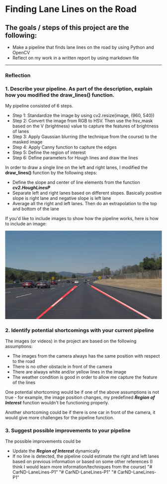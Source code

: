 # **Finding Lane Lines on the Road**

## The goals / steps of this project are the following:
* Make a pipeline that finds lane lines on the road by using Python and OpenCV
* Reflect on my work in a written report by using markdown file


[//]: # (Image References)
[image1]: ./test_images/solidWhiteCurve_laneFound.jpg

---

### Reflection

### 1. Describe your pipeline. As part of the description, explain how you modified the draw_lines() function.

My pipeline consisted of 6 steps.
* Step 1: Standardize the image by using cv2.resize(image, (960, 540))
* Step 2: Convert the image from RGB to HSV. Then use the hsv_mask based on the V (brightness) value to capture the features of brightness of lanes
* Step 3: Apply Gaussian blurring (the technique from the course) to the masked image
* Step 4: Apply Canny function to capture the edges
* Step 5: Define the region of interest
* Step 6: Define parameters for Hough lines and draw the lines   

In order to draw a single line on the left and right lanes, I modified the **draw_lines()** function by the following steps:
* Define the slope and center of line elements from the function **_cv2.HoughLinesP_**
* Separate left and right lanes based on different slopes. Basically positive slope is right lane and negative slope is left lane
* Average all the right and left lanes. Then do an extrapolation to the top and bottom of the lane

If you'd like to include images to show how the pipeline works, here is how to include an image:

![alt text][image1]


### 2. Identify potential shortcomings with your current pipeline

The images (or videos) in the project are based on the following assumptions:
* The images from the camera always has the same position with respect to the road
* There is no other obstacle in front of the camera
* There are always white and/or yellow lines in the image
* The weather condition is good in order to allow me capture the feature of the lines

One potential shortcoming would be if one of the above assumptions is not true - for example, the image position changes, my predefined _**Region of Interest**_ function wouldn't be functioning properly.  

Another shortcoming could be if there is one car in front of the camera, it would give more challenges for the pipeline function.


### 3. Suggest possible improvements to your pipeline

The possible improvements could be
* Update the _**Region of Interest**_ dynamically
* If no line is detected, the pipeline could estimate the right and left lanes based on previous information or based on some other references (I think I would learn more information/techniques from the course)
"# CarND-LaneLines-P1" 
"# CarND-LaneLines-P1" 
"# CarND-LaneLines-P1" 
